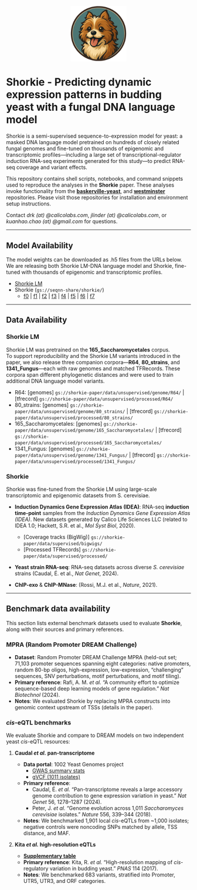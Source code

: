 <p align="center">
    <img
    src="./shorkie_logo.png"
    alt="Shorkie logo"
    style="display:block; margin-inline:auto; width:30%; height:auto;"
    />
</p>

# Shorkie - Predicting dynamic expression patterns in budding yeast with a fungal DNA language model

Shorkie is a semi-supervised sequence-to-expression model for yeast: a masked DNA language model pretrained on hundreds of closely related fungal genomes and fine-tuned on thousands of epigenomic and transcriptomic profiles—including a large set of transcriptional-regulator induction RNA-seq experiments generated for this study—to predict RNA-seq coverage and variant effects.


This repository contains shell scripts, notebooks, and command snippets used to reproduce the analyses in the **Shorkie** paper. These analyses invoke functionality from the <a href="https://github.com/calico/baskerville-yeast" target="_blank"><strong>baskerville-yeast</strong></a>, and <a href="https://github.com/calico/westminster" target="_blank"><strong>westminster</strong></a> repositories. Please visit those repositories for installation and environment setup instructions.

Contact *drk (at) @calicolabs.com*, *jlinder (at) @calicolabs.com*, or *kuanhao.chao (at) @gmail.com* for questions.

---

## Model Availability

The model weights can be downloaded as .h5 files from the URLs below. We are releasing both Shorkie LM-DNA language model and Shorkie, fine-tuned with thousands of epigenomic and transcriptomic profiles. 

- [Shorkie LM](https://storage.googleapis.com/seqnn-share/shorkie_lm/train/model_best.h5)
- Shorkie (`gs://seqnn-share/shorkie/`)
    - [f0](https://storage.googleapis.com/seqnn-share/shorkie/f0/model_best.h5) | [f1](https://storage.googleapis.com/seqnn-share/shorkie/f1/model_best.h5) | [f2](https://storage.googleapis.com/seqnn-share/shorkie/f2/model_best.h5) | [f3](https://storage.googleapis.com/seqnn-share/shorkie/f3/model_best.h5) | [f4](https://storage.googleapis.com/seqnn-share/shorkie/f4/model_best.h5) | [f5](https://storage.googleapis.com/seqnn-share/shorkie/f5/model_best.h5) | [f6](https://storage.googleapis.com/seqnn-share/shorkie/f6/model_best.h5) | [f7](https://storage.googleapis.com/seqnn-share/shorkie/f7/model_best.h5)

---

## Data Availability

### Shorkie LM

Shorkie LM was pretrained on the **165_Saccharomycetales** corpus.  
To support reproducibility and the Shorkie LM variants introduced in the paper, we also release three companion corpora—**R64**, **80_strains**, and **1341_Fungus**—each with raw genomes and matched TFRecords. These corpora span different phylogenetic distances and were used to train additional DNA language model variants.

- R64: [genomes] `gs://shorkie-paper/data/unsupervised/genome/R64/` | [tfrecord] `gs://shorkie-paper/data/unsupervised/processed/R64/`
- 80_strains: [genomes] `gs://shorkie-paper/data/unsupervised/genome/80_strains/` | [tfrecord] `gs://shorkie-paper/data/unsupervised/processed/80_strains/`
- 165_Saccharomycetales: [genomes] `gs://shorkie-paper/data/unsupervised/genome/165_Saccharomycetales/` | [tfrecord] `gs://shorkie-paper/data/unsupervised/processed/165_Saccharomycetales/`
- 1341_Fungus: [genomes] `gs://shorkie-paper/data/unsupervised/genome/1341_Fungus/` | [tfrecord] `gs://shorkie-paper/data/unsupervised/processed/1341_Fungus/`


### Shorkie

Shorkie was fine-tuned from the Shorkie LM using large-scale transcriptomic and epigenomic datasets from S. cerevisiae.

- **Induction Dynamics Gene Expression Atlas (IDEA)**: RNA-seq **induction time-point** samples from the *Induction Dynamics Gene Expression Atlas (IDEA)*. New datasets generated by Calico Life Sciences LLC (related to IDEA 1.0; Hackett, S.R. et al., *Mol Syst Biol*, 2020).  
    - [Coverage tracks (BigWig)] `gs://shorkie-paper/data/supervised/bigwigs/`
    - [Processed TFRecords] `gs://shorkie-paper/data/supervised/processed/`

- **Yeast strain RNA-seq**: RNA-seq datasets across diverse *S. cerevisiae* strains (Caudal, É. et al., *Nat Genet*, 2024).

- **ChIP-exo** & **ChIP-MNase**: (Rossi, M.J. et al., *Nature*, 2021).

---

## Benchmark data availability

This section lists external benchmark datasets used to evaluate **Shorkie**, along with their sources and primary references.

### MPRA (Random Promoter DREAM Challenge)

- **Dataset**: Random Promoter DREAM Challenge MPRA (held-out set; 71,103 promoter sequences spanning eight categories: native promoters, random 80-bp oligos, high-expression, low-expression, “challenging” sequences, SNV perturbations, motif perturbations, and motif tiling).  
- **Primary reference**: Rafi, A. M. *et al.* “A community effort to optimize sequence-based deep learning models of gene regulation.” *Nat Biotechnol* (2024).  
- **Notes**: We evaluated Shorkie by replacing MPRA constructs into genomic context upstream of TSSs (details in the paper).

### *cis*-eQTL benchmarks

We evaluate Shorkie and compare to DREAM models on two independent yeast *cis*-eQTL resources:

1) **Caudal *et al.* pan-transcriptome**  
   - **Data portal**: 1002 Yeast Genomes project  
     - [GWAS summary stats](http://1002genomes.u-strasbg.fr/files/RNAseq)  
     - [gVCF (1011 isolates)](http://1002genomes.u-strasbg.fr/files/)
   - **Primary reference**:  
     - Caudal, É. *et al.* “Pan-transcriptome reveals a large accessory genome contribution to gene expression variation in yeast.” *Nat Genet* 56, 1278–1287 (2024).  
     - Peter, J. *et al.* “Genome evolution across 1,011 *Saccharomyces cerevisiae* isolates.” *Nature* 556, 339–344 (2018).  
   - **Notes**: We benchmarked 1,901 local *cis*-eQTLs from ~1,000 isolates; negative controls were noncoding SNPs matched by allele, TSS distance, and MAF.

2) **Kita *et al.* high-resolution eQTLs**  
   - [**Supplementary table**](https://www.pnas.org/doi/suppl/10.1073/pnas.1717421114/suppl_file/pnas.1717421114.sd01.txt)
   - **Primary reference**: Kita, R. *et al.* “High-resolution mapping of *cis*-regulatory variation in budding yeast.” *PNAS* 114 (2017).  
   - **Notes**: We benchmarked 683 variants, stratified into Promoter, UTR5, UTR3, and ORF categories.


<!-- ---

## Example Notebook -->